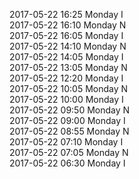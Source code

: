 2017-05-22 16:25 Monday  I  
2017-05-22 16:10 Monday  N  
2017-05-22 16:05 Monday  I  
2017-05-22 14:10 Monday  N  
2017-05-22 14:05 Monday  I  
2017-05-22 13:05 Monday  N  
2017-05-22 12:20 Monday  I  
2017-05-22 10:05 Monday  N  
2017-05-22 10:00 Monday  I  
2017-05-22 09:50 Monday  N  
2017-05-22 09:00 Monday  I  
2017-05-22 08:55 Monday  N  
2017-05-22 07:10 Monday  I  
2017-05-22 07:05 Monday  N  
2017-05-22 06:30 Monday  I  
